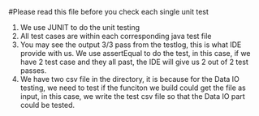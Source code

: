#Please read this file before you check each single unit test
1. We use JUNIT to do the unit testing
2. All test cases are within each corresponding java test file 
3. You may see the output 3/3 pass from the testlog, this is what IDE provide
   with us. We use assertEqual to do the test, in this case, if we have 2 test
   case and they all past, the IDE will give us 2 out of 2 test passes.
4. We have two csv file in the directory, it is because for the Data IO testing,
   we need to test if the funciton we build could get the file as input, in
   this case, we write the test csv file so that the Data IO part could be tested.
